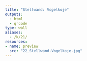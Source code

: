 ```yaml
---
title: "Stellwand: Vogelkoje"
outputs:
  - html
  - qrcode
type: wall
aliases:
  - /k/21/
resources:
- name: preview
  src: "22_Stellwand-Vogelkoje.jpg"  
---
```

